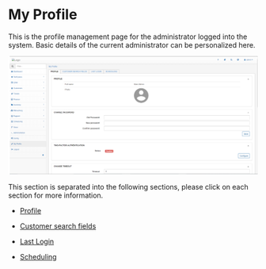 My Profile
=============

This is the profile management page for the administrator logged into the system. Basic details  of the current administrator can be personalized here.

![My profile](my_profile.png)

This section is separated into the following sections, please click on each section for more information.

* [ Profile ](my_profile/profile/profile.md)

* [Customer search fields](my_profile/customer_search_fields/custom_search_fields.md)

* [Last Login](my_profile/last_login/last_login.md)

* [Scheduling](my_profile/scheduling/shceduling.md)

